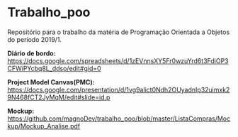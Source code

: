 # Trabalho_poo
Repositório para o trabalho da matéria de Programação Orientada a Objetos do período 2019/1. 

**Diário de bordo:** https://docs.google.com/spreadsheets/d/1zEVnnsXY5Fr0wzuYrd6t3FdiOP3CFWiPYcbq8L_ddso/edit#gid=0

**Project Model Canvas(PMC):** https://docs.google.com/presentation/d/1vg9alict0Ndh2OUyadnIp32uimxk29N468fCT2JyMqM/edit#slide=id.p

**Mockup:** https://github.com/magnoDev/trabalho_poo/blob/master/ListaCompras/Mockup/Mockup_Analise.pdf
